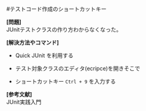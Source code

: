 
#テストコード作成のショートカットキー

**[問題]**  
JUnitテストクラスの作り方わからなくなった。

**[解決方法やコマンド]**  
* Quick JUnit を利用する

* テスト対象クラスのエディタ(ecripce)を開きそこで

* ショートカットキー
`Ctrl + 9`
を入力する

**[参考文献]**  
JUnit実践入門
